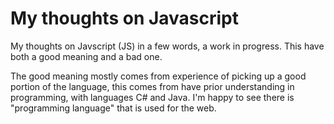 # My thoughts on Javascript

My thoughts on Javscript (JS) in a few words, a work in progress. This have both a good meaning and a bad one. 

The good meaning mostly comes from experience of picking up a good portion of the language, this comes from have prior understanding in programming, with languages C# and Java. I'm happy to see there is "programming language" that is used for the web. 